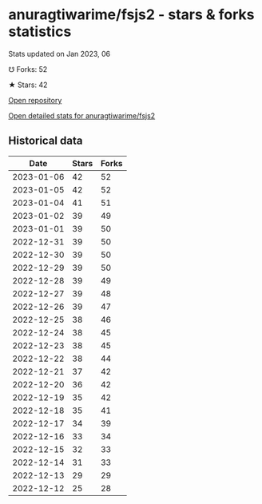 # anuragtiwarime/fsjs2 - stars & forks statistics

Stats updated on Jan 2023, 06

☋ Forks: 52

★ Stars: 42

[Open repository](https://github.com/anuragtiwarime/fsjs2)

[Open detailed stats for anuragtiwarime/fsjs2](https://reviewgithub.com/rep/anuragtiwarime/fsjs2)

## Historical data
| Date | Stars | Forks |
|------|-------|-------|
| 2023-01-06 | 42 | 52 | 
| 2023-01-05 | 42 | 52 | 
| 2023-01-04 | 41 | 51 | 
| 2023-01-02 | 39 | 49 | 
| 2023-01-01 | 39 | 50 | 
| 2022-12-31 | 39 | 50 | 
| 2022-12-30 | 39 | 50 | 
| 2022-12-29 | 39 | 50 | 
| 2022-12-28 | 39 | 49 | 
| 2022-12-27 | 39 | 48 | 
| 2022-12-26 | 39 | 47 | 
| 2022-12-25 | 38 | 46 | 
| 2022-12-24 | 38 | 45 | 
| 2022-12-23 | 38 | 45 | 
| 2022-12-22 | 38 | 44 | 
| 2022-12-21 | 37 | 42 | 
| 2022-12-20 | 36 | 42 | 
| 2022-12-19 | 35 | 42 | 
| 2022-12-18 | 35 | 41 | 
| 2022-12-17 | 34 | 39 | 
| 2022-12-16 | 33 | 34 | 
| 2022-12-15 | 32 | 33 | 
| 2022-12-14 | 31 | 33 | 
| 2022-12-13 | 29 | 29 | 
| 2022-12-12 | 25 | 28 | 

